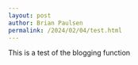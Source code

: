 ```yaml
---
layout: post
author: Brian Paulsen
permalink: /2024/02/04/test.html
---
```


This is a test of the blogging function
